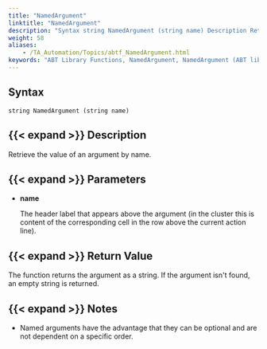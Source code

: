```yaml
--- 
title: "NamedArgument"
linktitle: "NamedArgument"
description: "Syntax string NamedArgument (string name) Description Retrieve the value of an argument by name. Parameters name The header label that appears above the argument (in the cluster this is content of the ..."
weight: 58
aliases: 
    - /TA_Automation/Topics/abtf_NamedArgument.html
keywords: "ABT Library Functions, NamedArgument, NamedArgument (ABT library function)"
---
```


## Syntax

`string NamedArgument (string name)`

## {{< expand >}} Description

Retrieve the value of an argument by name.

## {{< expand >}} Parameters

-   **name**

    The header label that appears above the argument \(in the cluster this is content of the corresponding cell in the row above the current action line\).


## {{< expand >}} Return Value

The function returns the argument as a string. If the argument isn't found, an empty string is returned.

## {{< expand >}} Notes

-   Named arguments have the advantage that they can be optional and are not dependent on a specific order.




